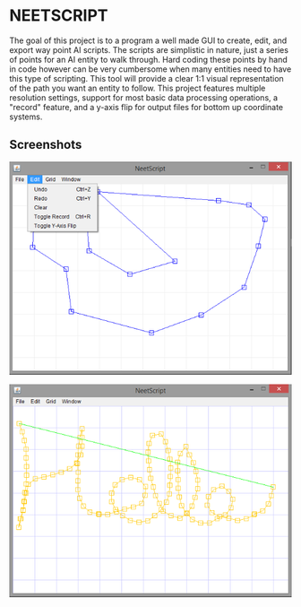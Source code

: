 # NEETSCRIPT
The goal of this project is to a program a well made GUI to create, edit, and export way point AI scripts. The scripts are simplistic in nature, just a series of points for an AI entity to walk through. Hard coding these points by hand in code however can be very cumbersome when many entities need to have this type of scripting. This tool will provide a clear 1:1 visual representation of the path you want an entity to follow. This project features multiple resolution settings, support for most basic data processing operations, a "record" feature, and a y-axis flip for output files for bottom up coordinate systems.

## Screenshots

![alt-tag](https://raw.githubusercontent.com/Hoenn/NeetScript/master/ns-scrn-0.png)

![alt-tag](https://raw.githubusercontent.com/Hoenn/NeetScript/master/ns-scrn-1.png)
